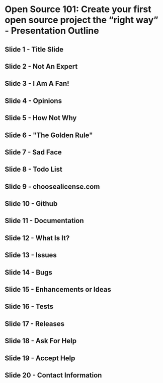 # Open Source 101: Create your first open source project the “right way” - Presentation Outline


## Slide 1 - Title Slide


## Slide 2 - Not An Expert


## Slide 3 - I Am A Fan!


## Slide 4 - Opinions


## Slide 5 - How Not Why


## Slide 6 - "The Golden Rule"


## Slide 7 - Sad Face


## Slide 8 - Todo List


## Slide 9 - choosealicense.com


## Slide 10 - Github


## Slide 11 - Documentation


## Slide 12 - What Is It?


## Slide 13 - Issues


## Slide 14 - Bugs


## Slide 15 - Enhancements or Ideas


## Slide 16 - Tests


## Slide 17 - Releases


## Slide 18 - Ask For Help


## Slide 19 - Accept Help


## Slide 20 - Contact Information 

